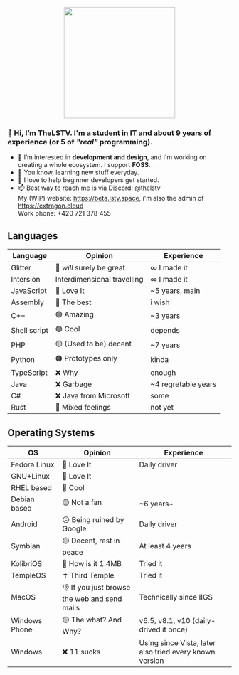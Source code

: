 <p align="center">
      <img height="250" src="https://cdn.extragon.cloud/file/d735f166e6c65ac4b412baf2650ac572.svg">
</p>

### 👋 Hi, I’m **TheLSTV**. I'm a student in IT and about 9 years of experience (or 5 of *"real"* programming).
- 👀 I’m interested in **development and design**, and i'm working on creating a whole ecosystem. I support **FOSS**.
- 🌱 You know, learning new stuff everyday.
- 💞️ I love to help beginner developers get started.
- 📫 Best way to reach me is via Discord: @thelstv<br>
      My (WIP) website: https://beta.lstv.space, i'm also the admin of https://extragon.cloud<br>
      Work phone: +420 721 378 455


## Languages

| Language                     | Opinion      | Experience   |
|------------------------------|--------------|--------------|
| Glitter | 🫥 *will* surely be great | ∞ I made it |
| Intersion | Interdimensional travelling | ∞ I made it |
| JavaScript | 💖 Love It | ~5 years, main |
| Assembly | 💪 The best | i wish |
| C++ | 🟢 Amazing | ~3 years |
| Shell script | 🟢 Cool | depends |
| PHP | 🟡 (Used to be) decent | ~7 years |
| Python | 🟠 Prototypes only | kinda |
| TypeScript | ❌ Why | enough |
| Java | ❌ Garbage | ~4 regretable years |
| C# | ❌ Java from Microsoft | some |
| Rust | 🫥 Mixed feelings | not yet |

## Operating Systems
| OS                     | Opinion      | Experience   |
|------------------------------|--------------|--------------|
| Fedora Linux | 💖 Love It | Daily driver |
| GNU+Linux | 💖 Love It | |
| RHEL based | 💖 Cool | |
| Debian based | 🟡 Not a fan | ~6 years+ |
| Android | 😥 Being ruined by Google | Daily driver |
| Symbian | 🟡 Decent, rest in peace | At least 4 years |
| KolibriOS | 💾 How is it 1.4MB | Tried it |
| TempleOS | ✝️ Third Temple | Tried it |
| MacOS | 👎 If you just browse the web and send mails | Technically since IIGS |
| Windows Phone | 🟡 The what? And Why? | v6.5, v8.1, v10 (daily-drived it once) |
| Windows | ❌ 11 sucks | Using since Vista, later also tried every known version |
<!--
## Aesthetics
| Aesthetic                    | Opinion      | Design experience   |
|------------------------------|--------------|--------------|
| 🧊 Fluent design (upcomming) | Well see | -- |
| 🔵 Flat design (current) | I like it, if done right | yes |
| 🔵 Flat design (early) | Bad | yes |
| 🔊 Frutiger Metro | Its okay | no |
| 🫧 Frutiger Aero | 💖 Love It | some |
| Android Holo | nostalgia | no |
| (not an aesthetic) Google Material v1/v2 | meh | tiny |
| (not an aesthetic) Google Material v3 | a lot better | no |
| Corporate memphis | Awful, terrible, disgusting, cringe. | no. |
| Y2K | 💖 Love It | no |
| Vaporwave | Pretty cool ig | no |
-->
